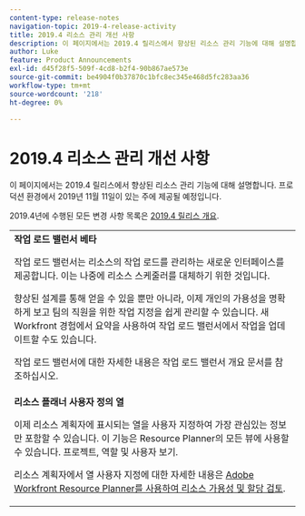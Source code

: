 ```yaml
---
content-type: release-notes
navigation-topic: 2019-4-release-activity
title: 2019.4 리소스 관리 개선 사항
description: 이 페이지에서는 2019.4 릴리스에서 향상된 리소스 관리 기능에 대해 설명합니다. 프로덕션 환경에서 2019년 11월 11일이 있는 주에 제공될 예정입니다.
author: Luke
feature: Product Announcements
exl-id: d45f28f5-509f-4cd8-b2f4-90b867ae573e
source-git-commit: be4904f0b37870c1bfc8ec345e468d5fc283aa36
workflow-type: tm+mt
source-wordcount: '218'
ht-degree: 0%

---
```


# 2019.4 리소스 관리 개선 사항

이 페이지에서는 2019.4 릴리스에서 향상된 리소스 관리 기능에 대해 설명합니다. 프로덕션 환경에서 2019년 11월 11일이 있는 주에 제공될 예정입니다.

2019.4년에 수행된 모든 변경 사항 목록은 [2019.4 릴리스 개요](../../../../product-announcements/product-releases/quarterly-release-archive/2019.4-release-activity/2019.4-release-activity-overview.md).

<table style="table-layout:auto"> 
 <col> 
 <tbody> 
  <tr> 
   <td><strong>작업 로드 밸런서 베타</strong> <p>작업 로드 밸런서는 리소스의 작업 로드를 관리하는 새로운 인터페이스를 제공합니다. 이는 나중에 리소스 스케줄러를 대체하기 위한 것입니다.</p> <p>향상된 설계를 통해 얻을 수 있을 뿐만 아니라, 이제 개인의 가용성을 명확하게 보고 팀의 직원을 위한 작업 지정을 쉽게 관리할 수 있습니다. 새 Workfront 경험에서 요약을 사용하여 작업 로드 밸런서에서 작업을 업데이트할 수도 있습니다.</p> <p>작업 로드 밸런서에 대한 자세한 내용은 작업 로드 밸런서 개요 문서를 참조하십시오.</p> </td> 
  </tr> 
  <tr> 
   <td><strong>리소스 플래너 사용자 정의 열</strong> <p>이제 리소스 계획자에 표시되는 열을 사용자 지정하여 가장 관심있는 정보만 포함할 수 있습니다. 이 기능은 Resource Planner의 모든 뷰에 사용할 수 있습니다. 프로젝트, 역할 및 사용자 보기.</p> <p>리소스 계획자에서 열 사용자 지정에 대한 자세한 내용은 <a href="../../../../resource-mgmt/resource-planning/resource-availability-allocation-resource-planner.md" class="MCXref xref" xrefformat="{para}">Adobe Workfront Resource Planner를 사용하여 리소스 가용성 및 할당 검토</a>.</p> </td> 
  </tr> 
 </tbody> 
</table>
